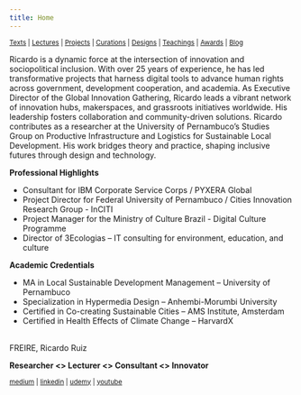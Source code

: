 ```yaml
---
title: Home
---
```


<small>[Texts](texts.html) | [Lectures](lectures.html) | [Projects](projects.html) | [Curations](curation.html) | [Designs](designs.html) | [Teachings](teachings.html) | [Awards](awards.html) | <a href="https://readruiz.medium.com/" target="_blank">Blog</a></small>


Ricardo is a dynamic force at the intersection of innovation and sociopolitical inclusion. With over 25 years of experience, he has led transformative projects that harness digital tools to advance human rights across government, development cooperation, and academia. As Executive Director of the Global Innovation Gathering, Ricardo leads a vibrant network of innovation hubs, makerspaces, and grassroots initiatives worldwide. His leadership fosters collaboration and community-driven solutions. Ricardo contributes as a researcher at the University of Pernambuco’s Studies Group on Productive Infrastructure and Logistics for Sustainable Local Development. His work bridges theory and practice, shaping inclusive futures through design and technology.

**Professional Highlights**  
- Consultant for IBM Corporate Service Corps / PYXERA Global  
- Project Director for Federal University of Pernambuco / Cities Innovation Research Group - InCITI  
- Project Manager for the Ministry of Culture Brazil - Digital Culture Programme  
- Director of 3Ecologias – IT consulting for environment, education, and culture

**Academic Credentials**  
- MA in Local Sustainable Development Management – University of Pernambuco  
- Specialization in Hypermedia Design – Anhembi-Morumbi University  
- Certified in Co-creating Sustainable Cities – AMS Institute, Amsterdam  
- Certified in Health Effects of Climate Change – HarvardX  


<br>
FREIRE, Ricardo Ruiz 

**Researcher <> Lecturer <> Consultant <> Innovator**

<small>[medium](http://medium.com/@readruiz/) | [linkedin](https://www.linkedin.com/in/ricardoruizfreire/) | [udemy](https://www.udemy.com/user/ricardo-ruiz-freire-2/) | [youtube](https://www.youtube.com/channel/UCiYmPKUDiuqjCEqM_6taKGg)</small>
